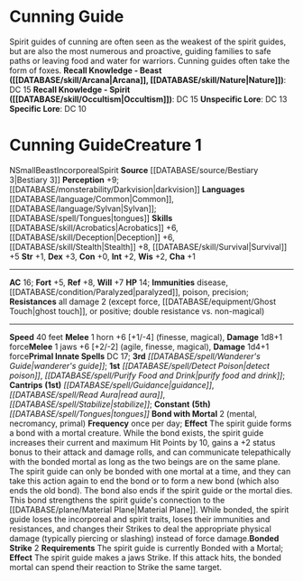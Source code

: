 ﻿---
ac: '16'
alignment: N
all_resistance: '2'
burrow_speed: null
charisma: '+1'
climb_speed: null
constitution: '+0'
creature_ability:
- Bond with Mortal
- Bonded Strike
creature_family: '[[DATABASE/monsterfamily/Spirit Guide|Spirit Guide]]'
dexterity: '+3'
element: null
fly_speed: null
fortitude: '+5'
hardness: null
hp: '14'
id: '1319'
immunity:
- '[[DATABASE/trait/Disease|disease]]'
- '[[DATABASE/condition/Paralyzed|paralyzed]]'
- '[[DATABASE/trait/Poison|poison]]'
- precision
intelligence: '+2'
land_speed: '40'
language:
- '[[DATABASE/language/Common|Common]]'
- '[[DATABASE/language/Sylvan|Sylvan]] ; [[DATABASE/spell/Tongues|tongues]]'
level: '1'
max_speed: '40'
name: Cunning Guide
perception: '+9'
rarity: Common
reflex: '+8'
resistance:
- all damage 2 (except [[DATABASE/trait/Force|force]]
- '[[DATABASE/equipment/Ghost Touch|ghost touch]]'
- or [[DATABASE/trait/Positive|positive]] ; double resistance vs. non- [[DATABASE/trait/Magical|magical]]
  )
rus_type_level: null
school: null
sense:
- '[[DATABASE/monsterability/Darkvision|darkvision]]'
size: Small
skill:
- '[[DATABASE/skill/Acrobatics|Acrobatics]] +6'
- '[[DATABASE/skill/Deception|Deception]] +6'
- '[[DATABASE/skill/Stealth|Stealth]] +8'
- '[[DATABASE/skill/Survival|Survival]] +5'
source: '[[DATABASE/source/Bestiary 3|Bestiary 3]]'
speed:
- 40 feet
spell:
- '[[DATABASE/spell/Detect Poison|Detect Poison]]'
- '[[DATABASE/spell/Guidance|Guidance]]'
- '[[DATABASE/spell/Purify Food and Drink|Purify Food and Drink]]'
- '[[DATABASE/spell/Read Aura|Read Aura]]'
- '[[DATABASE/spell/Stabilize|Stabilize]]'
- '[[DATABASE/spell/Tongues|Tongues]]'
- '[[DATABASE/spell/Wanderer''s Guide|Wanderer''s Guide]]'
strength: '+1'
strength_req: '1'
strongest_save:
- Reflex
swim_speed: null
trait:
- '[[DATABASE/trait/Beast|Beast]]'
- '[[DATABASE/trait/Incorporeal|Incorporeal]]'
- '[[DATABASE/trait/Spirit|Spirit]]'
type: Creature
vision: Darkvision
weakest_save:
- Fortitude
weakness: null
will: '+7'
wisdom: '+2'

---
# Cunning Guide

Spirit guides of cunning are often seen as the weakest of the spirit guides, but are also the most numerous and proactive, guiding families to safe paths or leaving food and water for warriors. Cunning guides often take the form of foxes.
**Recall Knowledge - Beast ([[DATABASE/skill/Arcana|Arcana]], [[DATABASE/skill/Nature|Nature]])**: DC 15
**Recall Knowledge - Spirit ([[DATABASE/skill/Occultism|Occultism]])**: DC 15
**Unspecific Lore**: DC 13
**Specific Lore**: DC 10

# Cunning Guide<span class="item-type">Creature 1</span>

<span class="trait-alignment item-trait">N</span><span class="trait-size item-trait">Small</span><span class="item-trait">Beast</span><span class="item-trait">Incorporeal</span><span class="item-trait">Spirit</span>
**Source** [[DATABASE/source/Bestiary 3|Bestiary 3]]
**Perception** +9; [[DATABASE/monsterability/Darkvision|darkvision]]
**Languages** [[DATABASE/language/Common|Common]], [[DATABASE/language/Sylvan|Sylvan]]; [[DATABASE/spell/Tongues|tongues]]
**Skills** [[DATABASE/skill/Acrobatics|Acrobatics]] +6, [[DATABASE/skill/Deception|Deception]] +6, [[DATABASE/skill/Stealth|Stealth]] +8, [[DATABASE/skill/Survival|Survival]] +5
**Str** +1, **Dex** +3, **Con** +0, **Int** +2, **Wis** +2, **Cha** +1

---
**AC** 16; **Fort** +5, **Ref** +8, **Will** +7
**HP** 14; **Immunities** disease, [[DATABASE/condition/Paralyzed|paralyzed]], poison, precision; **Resistances** all damage 2 (except force, [[DATABASE/equipment/Ghost Touch|ghost touch]], or positive; double resistance vs. non-magical)

---
**Speed** 40 feet
<span class="in-box-ability">**Melee** <span class="action-icon">1</span> horn +6 [+1/-4] (finesse, magical), **Damage** 1d8+1 force</span><span class="in-box-ability">**Melee** <span class="action-icon">1</span> jaws +6 [+2/-2] (agile, finesse, magical), **Damage** 1d4+1 force</span>**Primal Innate Spells** DC 17; **3rd** _[[DATABASE/spell/Wanderer's Guide|wanderer's guide]]_; **1st** _[[DATABASE/spell/Detect Poison|detect poison]]_, _[[DATABASE/spell/Purify Food and Drink|purify food and drink]]_; **Cantrips** **(1st)** _[[DATABASE/spell/Guidance|guidance]]_, _[[DATABASE/spell/Read Aura|read aura]]_, _[[DATABASE/spell/Stabilize|stabilize]]_; **Constant** **(5th)** _[[DATABASE/spell/Tongues|tongues]]_
<span class="in-box-ability">**Bond with Mortal** <span class="action-icon">2</span> (mental, necromancy, primal) **Frequency** once per day; **Effect** The spirit guide forms a bond with a mortal creature. While the bond exists, the spirit guide increases their current and maximum Hit Points by 10, gains a +2 status bonus to their attack and damage rolls, and can communicate telepathically with the bonded mortal as long as the two beings are on the same plane. The spirit guide can only be bonded with one mortal at a time, and they can take this action again to end the bond or to form a new bond (which also ends the old bond). The bond also ends if the spirit guide or the mortal dies.
 This bond strengthens the spirit guide's connection to the [[DATABASE/plane/Material Plane|Material Plane]]. While bonded, the spirit guide loses the incorporeal and spirit traits, loses their immunities and resistances, and changes their Strikes to deal the appropriate physical damage (typically piercing or slashing) instead of force damage.</span><span class="in-box-ability">**Bonded Strike** <span class="action-icon">2</span> **Requirements** The spirit guide is currently Bonded with a Mortal; **Effect** The spirit guide makes a jaws Strike. If this attack hits, the bonded mortal can spend their reaction to Strike the same target.</span>